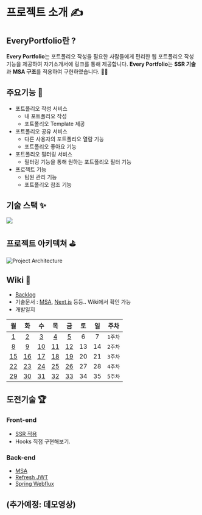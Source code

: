 # 프로젝트 소개 ✍
## EveryPortfolio란 ?
**Every Portfolio**는 포트폴리오 작성을 필요한 사람들에게 편리한 웹 포트폴리오 작성 기능을 제공하여 자기소개서에 링크를 통해 제공합니다. **Every Portfolio**는 **SSR 기술**과 **MSA 구조**를 적용하여 구현하였습니다. 🙋‍♂️


## 주요기능 🎃
- 포트폴리오 작성 서비스
    - 내 포트폴리오 작성
    - 포트폴리오 Template 제공
- 포트폴리오 공유 서비스
    - 다른 사용자의 포트폴리오 열람 기능
    - 포트폴리오 좋아요 기능
- 포트폴리오 필터링 서비스
    - 필터링 기능을 통해 원하는 포트폴리오 필터 기능
- 프로젝트 기능
    - 팀원 관리 기능
    - 포트폴리오 참조 기능

## 기술 스택 ✨
![](https://i.imgur.com/deAMPBX.png)


## 프로젝트 아키텍쳐 ⛳
![Project Architecture](https://i.imgur.com/SZ5YhDS.jpg)

## Wiki 🎉
- [Backlog](https://github.com/EveryPortfolio/EveryPortfolio/wiki/BackLog)
- 기술문서 : [MSA](https://github.com/EveryPortfolio/EveryPortfolio/wiki/Micro-Service-Archtecture), [Next.js](https://github.com/EveryPortfolio/EveryPortfolio/wiki/Next.js) 등등.. Wiki에서 확인 가능
- 개발일지


| 월 | 화 | 수 | 목 | 금 | 토 | 일 | 주차 |
|:--:|:--:|:--:|:--:|:--:|:--:|:--:|:--:|
| [1](https://github.com/EveryPortfolio/EveryPortfolio/wiki/1%EC%9D%BC%EC%B0%A8-%EA%B0%9C%EB%B0%9C%EC%9D%BC%EC%A7%80) | [2](https://github.com/EveryPortfolio/EveryPortfolio/wiki/2%EC%9D%BC%EC%B0%A8-%EA%B0%9C%EB%B0%9C%EC%9D%BC%EC%A7%80)  | [3](https://github.com/EveryPortfolio/EveryPortfolio/wiki/3%EC%9D%BC%EC%B0%A8-%EA%B0%9C%EB%B0%9C%EC%9D%BC%EC%A7%80)  | [4](https://github.com/EveryPortfolio/EveryPortfolio/wiki/4%EC%9D%BC%EC%B0%A8-%EA%B0%9C%EB%B0%9C%EC%9D%BC%EC%A7%80)  | [5](https://github.com/EveryPortfolio/EveryPortfolio/wiki/5%EC%9D%BC%EC%B0%A8-%EA%B0%9C%EB%B0%9C%EC%9D%BC%EC%A7%80)  | 6  | 7  | `1주차` |
| [8](https://github.com/EveryPortfolio/EveryPortfolio/wiki/6%EC%9D%BC%EC%B0%A8-%EA%B0%9C%EB%B0%9C%EC%9D%BC%EC%A7%80)  | [9](https://github.com/EveryPortfolio/EveryPortfolio/wiki/7%EC%9D%BC%EC%B0%A8-%EA%B0%9C%EB%B0%9C%EC%9D%BC%EC%A7%80)  | [10](https://github.com/EveryPortfolio/EveryPortfolio/wiki/8%EC%9D%BC%EC%B0%A8-%EA%B0%9C%EB%B0%9C%EC%9D%BC%EC%A7%80) | [11](https://github.com/EveryPortfolio/EveryPortfolio/wiki/9%EC%9D%BC%EC%B0%A8-%EA%B0%9C%EB%B0%9C%EC%9D%BC%EC%A7%80) | [12](https://github.com/EveryPortfolio/EveryPortfolio/wiki/10%EC%9D%BC%EC%B0%A8-%EA%B0%9C%EB%B0%9C%EC%9D%BC%EC%A7%80) | 13 | 14 | `2주차` |
| [15](https://github.com/EveryPortfolio/EveryPortfolio/wiki/11%EC%9D%BC%EC%B0%A8-%EA%B0%9C%EB%B0%9C%EC%9D%BC%EC%A7%80) | [16](https://github.com/EveryPortfolio/EveryPortfolio/wiki/12%EC%9D%BC%EC%B0%A8-%EA%B0%9C%EB%B0%9C%EC%9D%BC%EC%A7%80) | [17](https://github.com/EveryPortfolio/EveryPortfolio/wiki/13%EC%9D%BC%EC%B0%A8-%EA%B0%9C%EB%B0%9C%EC%9D%BC%EC%A7%80) | [18](https://github.com/EveryPortfolio/EveryPortfolio/wiki/14%EC%9D%BC%EC%B0%A8-%EA%B0%9C%EB%B0%9C%EC%9D%BC%EC%A7%80) | [19](https://github.com/EveryPortfolio/EveryPortfolio/wiki/15%EC%9D%BC%EC%B0%A8-%EA%B0%9C%EB%B0%9C%EC%9D%BC%EC%A7%80) | 20 | 21 | `3주차` |
| [22]() | [23]() | [24]() | [25]() | [26]() | 27 | 28 | `4주차` |
| [29]() | [30]() | [31]() | [32]() | [33]() | 34 | 35 | `5주차` |


## 도전기술 🏆
### Front-end
- [SSR 적용](https://github.com/EveryPortfolio/EveryPortfolio/wiki/Next.js)
- Hooks 직접 구현해보기.

### Back-end
- [MSA](https://github.com/EveryPortfolio/EveryPortfolio/wiki/Micro-Service-Archtecture)
- [Refresh JWT](https://github.com/EveryPortfolio/EveryPortfolio/wiki/Refresh-JWT)
- [Spring Webflux](https://github.com/EveryPortfolio/EveryPortfolio/wiki/Spring-WebFlux)


## (추가예정: 데모영상)


